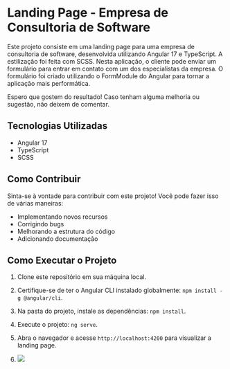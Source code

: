 # Landing Page - Empresa de Consultoria de Software

Este projeto consiste em uma landing page para uma empresa de consultoria de software, desenvolvida utilizando Angular 17 e TypeScript. A estilização foi feita com SCSS. Nesta aplicação, o cliente pode enviar um formulário para entrar em contato com um dos especialistas da empresa. O formulário foi criado utilizando o FormModule do Angular para tornar a aplicação mais performática.

Espero que gostem do resultado! Caso tenham alguma melhoria ou sugestão, não deixem de comentar.

## Tecnologias Utilizadas

- Angular 17
- TypeScript
- SCSS

## Como Contribuir

Sinta-se à vontade para contribuir com este projeto! Você pode fazer isso de várias maneiras:

- Implementando novos recursos
- Corrigindo bugs
- Melhorando a estrutura do código
- Adicionando documentação

## Como Executar o Projeto

1. Clone este repositório em sua máquina local.
2. Certifique-se de ter o Angular CLI instalado globalmente: `npm install -g @angular/cli`.
3. Na pasta do projeto, instale as dependências: `npm install`.
4. Execute o projeto: `ng serve`.
5. Abra o navegador e acesse `http://localhost:4200` para visualizar a landing page.

6. ![](https://avatars.githubusercontent.com/u/115483890?s=400&u=bddcc19d5a3130781105da3b24d932500c9bbcf9&v=4")

